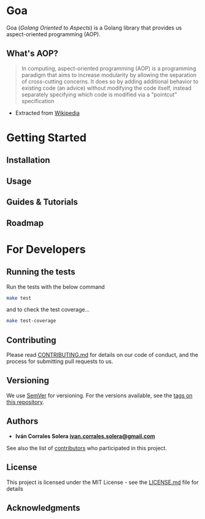 # Goa

Goa (*Golang Oriented to Aspects*) is a Golang library that provides us aspect-oriented programming (AOP).

## What's AOP?


> In computing, aspect-oriented programming (AOP) is a programming paradigm that aims to increase modularity by allowing the separation of cross-cutting concerns. It does so by adding additional behavior to existing code (an advice) without modifying the code itself, instead separately specifying which code is modified via a "pointcut" specification

* Extracted  from [Wikipedia](https://en.wikipedia.org/wiki/Aspect-oriented_programming)

# Getting Started

## Installation

## Usage

## Guides & Tutorials

## Roadmap


# For Developers

## Running the tests

Run the tests with the below command

```bash
make test
```

and to check the test coverage... 

```bash
make test-coverage
``` 

## Contributing

Please read [CONTRIBUTING.md](https://gist.github.com/PurpleBooth/b24679402957c63ec426) for details on our code of conduct, and the process for submitting pull requests to us.

## Versioning
    
We use [SemVer](http://semver.org/) for versioning. For the versions available, see the [tags on this repository](https://github.com/wesovilabs/goa/tags).

## Authors

- **Iván Corrales Solera <ivan.corrales.solera@gmail.com>** 

See also the list of [contributors](https://github.com/wesovilabs/goa/contributors) who participated in this project.

## License

This project is licensed under the MIT License - see the [LICENSE.md](LICENSE.md) file for details

## Acknowledgments
